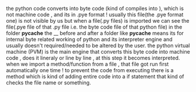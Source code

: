 the python code converts into byte code (kind of compiles into ), which is not machine code , and its in .pye format ! usually this file(the .pye format one) is not visible by us but when a file(.py files) is imported we can see the file(.pye file of that .py file i.e. the byte code file of that python file) in the folder __pycache__
the __ before and after a folder like __pycache__ means its for internal byte related working of python and its interpreter engine and usually doesn't required/needed to be altered by the user.
the python virtual machine (PVM) is the main engine that converts this byte code into machine code , does it lineraly or line by line , at this step it becomes interpreted. 
when we import a method/function from a file , that file got run first automatically one time ! to prevent the code from executing there is a method which is kind of adding entire code into a if statement that kind of checks the file name or something.